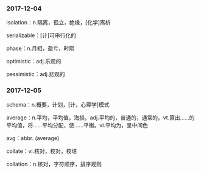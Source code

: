 ### 2017-12-04
isolation：n.隔离，孤立，绝缘，[化学]离析

serializable：[计]可串行化的

phase：n.月相，盈亏，时期

optimistic：adj.乐观的

pessimistic：adj.悲观的

### 2017-12-05

schema：n.概要，计划，[计，心理学]模式

average：n.平均，平均值，海损。adj.平均的，普通的，通常的。vt.算出……的平均值，将……平均分配，使……平衡。vi.平均为，呈中间色

avg：abbr. (average)

collate：vi.核对，校对，校堪

collation：n.核对，字符顺序，排序规则